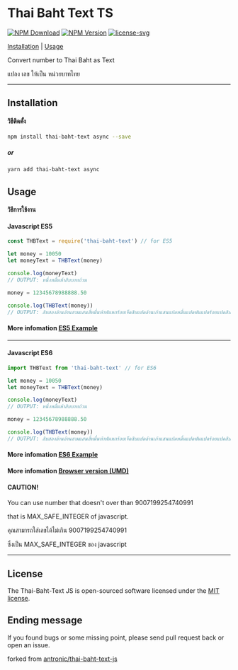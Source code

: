 # Thai Baht Text TS

[![NPM Download](https://img.shields.io/npm/dt/thai-baht-text.svg?style=flat-square)](https://www.npmjs.com/package/thai-baht-text-ts)
[![NPM Version](https://img.shields.io/npm/v/thai-baht-text.svg?style=flat-square)](https://www.npmjs.com/package/thai-baht-text-ts)
[![license-svg](https://img.shields.io/badge/license-MIT-blue.svg?style=flat-square)](https://opensource.org/licenses/MIT)

[Installation](https://github.com/pthongtaem/thai-baht-text-ts#installation) | [Usage](https://github.com/pthongtaem/thai-baht-text-ts#usage)

Convert number to Thai Baht as Text

แปลง เลข ให้เป็น หน่วยบาทไทย

___
## Installation
#### วิธีติดตั้ง
```bash
npm install thai-baht-text async --save
```
##### or
```bash
yarn add thai-baht-text async
```

## Usage
#### วิธีการใช้งาน

#### Javascript ES5

```javascript
const THBText = require('thai-baht-text') // for ES5

let money = 10050
let moneyText = THBText(money)

console.log(moneyText)
// OUTPUT: หนึ่งหมื่นห้าสิบบาทถ้วน

money = 12345678988888.50

console.log(THBText(money))
// OUTPUT: สิบสองล้านล้านสามแสนสี่หมื่นห้าพันหกร้อยเจ็ดสิบแปดล้านเก้าแสนแปดหมื่นแปดพันแปดร้อยแปดสิบแปดบาทห้าสิบสตางค์
```
#### More infomation [ES5 Example](https://github.com/pthongtaem/thai-baht-text-ts/blob/master/example/example_es5.js)
___

#### Javascript ES6

```javascript
import THBText from 'thai-baht-text' // for ES6

let money = 10050
let moneyText = THBText(money)

console.log(moneyText)
// OUTPUT: หนึ่งหมื่นห้าสิบบาทถ้วน

money = 12345678988888.50

console.log(THBText(money))
// OUTPUT: สิบสองล้านล้านสามแสนสี่หมื่นห้าพันหกร้อยเจ็ดสิบแปดล้านเก้าแสนแปดหมื่นแปดพันแปดร้อยแปดสิบแปดบาทห้าสิบสตางค์
```
#### More infomation [ES6 Example](https://github.com/pthongtaem/thai-baht-text-ts/blob/master/example/example_es6.js)


#### More infomation [Browser version (UMD)](https://github.com/pthongtaem/thai-baht-text-ts/blob/master/example/example_umd.js)

#### **CAUTION!**

You can use number that doesn't over than 9007199254740991

that is MAX_SAFE_INTEGER of javascript.

คุณสามารถใส่เลขได้ไม่เกิน 9007199254740991

ซึ่งเป็น MAX_SAFE_INTEGER ของ javascript
___
## License
The Thai-Baht-Text JS is open-sourced software licensed under the [MIT license](https://opensource.org/licenses/MIT).

## Ending message
If you found bugs or some missing point, please send pull request back or open an issue.


forked from [antronic/thai-baht-text-js](https://github.com/antronic/thai-baht-text-js)